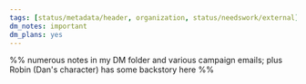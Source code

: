 ```yaml
---
tags: [status/metadata/header, organization, status/needswork/external]
dm_notes: important
dm_plans: yes
---
```


%% numerous notes in my DM folder and various campaign emails; plus Robin (Dan's character) has some backstory here %%
